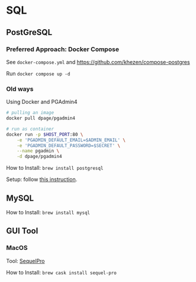 # SQL

## PostGreSQL

### Preferred Approach: Docker Compose

See `docker-compose.yml` and https://github.com/khezen/compose-postgres

Run `docker compose up -d`

### Old ways
Using Docker and PGAdmin4

```bash
# pulling an image
docker pull dpage/pgadmin4

# run as container
docker run -p $HOST_PORT:80 \
    -e 'PGADMIN_DEFAULT_EMAIL=$ADMIN_EMAIL' \
    -e 'PGADMIN_DEFAULT_PASSWORD=$SECRET' \
    --name pgadmin \
    -d dpage/pgadmin4
```

How to Install: `brew install postgresql`

Setup: follow [this instruction](https://gist.github.com/ibraheem4/ce5ccd3e4d7a65589ce84f2a3b7c23a3).

## MySQL

How to Install: `brew install mysql`

## GUI Tool

### MacOS

Tool: [SequelPro](http://www.sequelpro.com/)

How to Install: `brew cask install sequel-pro`
